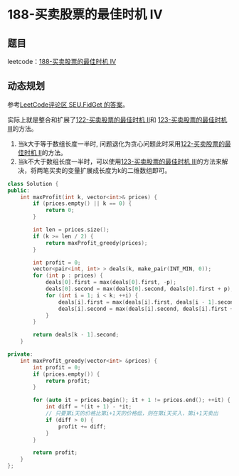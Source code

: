 # 188-买卖股票的最佳时机 IV

## 题目

leetcode：[188-买卖股票的最佳时机 IV](https://leetcode-cn.com/problems/best-time-to-buy-and-sell-stock-iv/)

## 动态规划

参考[LeetCode评论区 SEU.FidGet 的答案](https://leetcode-cn.com/problems/best-time-to-buy-and-sell-stock-iv/comments/10285)。

实际上就是整合和扩展了[122-买卖股票的最佳时机 II](../122-买卖股票的最佳时机%20II/)和 [123-买卖股票的最佳时机III](../123-买卖股票的最佳时机%20III/)的方法。

1. 当k大于等于数组长度一半时, 问题退化为贪心问题此时采用[122-买卖股票的最佳时机 II](../122-买卖股票的最佳时机%20II)的方法。
2. 当k不大于数组长度一半时，可以使用[123-买卖股票的最佳时机 III](../123-买卖股票的最佳时机%20III)的方法来解决，将两笔买卖的变量扩展成长度为k的二维数组即可。

```c++
class Solution {
public:
    int maxProfit(int k, vector<int>& prices) {
        if (prices.empty() || k == 0) {
            return 0;
        }

        int len = prices.size();
        if (k >= len / 2) {
            return maxProfit_greedy(prices);
        }

        int profit = 0;
        vector<pair<int, int> > deals(k, make_pair(INT_MIN, 0));
        for (int p : prices) {
            deals[0].first = max(deals[0].first, -p);
            deals[0].second = max(deals[0].second, deals[0].first + p);
            for (int i = 1; i < k; ++i) {
                deals[i].first = max(deals[i].first, deals[i - 1].second - p);
                deals[i].second = max(deals[i].second, deals[i].first + p);
            }
        }

        return deals[k - 1].second;
    }

private:
    int maxProfit_greedy(vector<int> &prices) {
        int profit = 0;
        if (prices.empty()) {
            return profit;
        }

        for (auto it = prices.begin(); it + 1 != prices.end(); ++it) {
            int diff = *(it + 1) - *it;
            // 只要第i天的价格比第i+1天的价格低，则在第i天买入，第i+1天卖出
            if (diff > 0) {
                profit += diff;
            }
        }

        return profit;
    }
};
```


